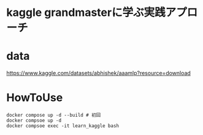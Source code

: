 # kaggle grandmasterに学ぶ実践アプローチ

# data
https://www.kaggle.com/datasets/abhishek/aaamlp?resource=download

# HowToUse
```
docker compose up -d --build # 初回
docker compsoe up -d
docker compsoe exec -it learn_kaggle bash
```